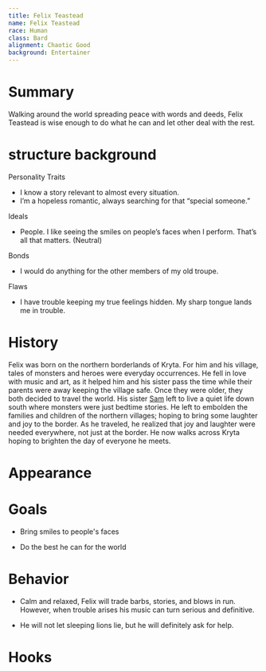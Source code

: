 ```yaml
---
title: Felix Teastead
name: Felix Teastead
race: Human
class: Bard
alignment: Chaotic Good
background: Entertainer
---
```


# Summary

Walking around the world spreading peace with words and deeds, Felix Teastead is wise enough to do what he can and let other deal with the rest.

# structure background

Personality Traits
- I know a story relevant to almost every situation.
- I’m a hopeless romantic, always searching for that “special someone.”

Ideals
- People. I like seeing the smiles on people’s faces when I perform. That’s all that matters. (Neutral)

Bonds
- I would do anything for the other members of my old troupe.

Flaws
- I have trouble keeping my true feelings hidden. My sharp tongue lands me in trouble.


# History

Felix was born on the northern borderlands of Kryta. For him and his village, tales of monsters and heroes were everyday occurrences. He fell in love with music and art, as it helped him and his sister pass the time while their parents were away keeping the village safe. Once they were older, they both decided to travel the world. His sister [Sam](../characters/samantha-teastead.md) left to live a quiet life down south where monsters were just bedtime stories. He left to embolden the families and children of the northern villages; hoping to bring some laughter and joy to the border. As he traveled, he realized that joy and laughter were needed everywhere, not just at the border. He now walks across Kryta hoping to brighten the day of everyone he meets.

# Appearance

# Goals

- Bring smiles to people's faces

- Do the best he can for the world

# Behavior

- Calm and relaxed, Felix will trade barbs, stories, and blows in run. However, when trouble arises his music can turn serious and definitive.

- He will not let sleeping lions lie, but he will definitely ask for help.

# Hooks


